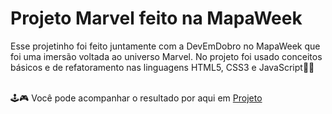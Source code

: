 # Projeto Marvel feito na MapaWeek

<text> Esse projetinho foi feito juntamente com a DevEmDobro no MapaWeek que foi uma imersão voltada ao universo Marvel.
  No projeto foi usado conceitos básicos e de refatoramento nas linguagens HTML5, CSS3 e JavaScript🌈🌟</text>
  
  </br>
🕹🎮 Você pode acompanhar o resultado por aqui em <a href="https://eduardaclemente.github.io/projeto-marvel-imersao-devemdobro/">Projeto</a>
</br>
